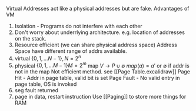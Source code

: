 Virtual Addresses act like a physical addresses but are fake.
Advantages of VM
1. Isolation - Programs do not interfere with each other
2. Don't worry about underrlying architecture. e.g. location of addresses on the stack.
3. Resource efficient (we can share physical address space)
Address Space have different range of addrs available.
1. virtual $\left\{ 0,1,\dots N-1 \right\}, N = 2^{n}$
2. physical $\left\{ 0,1,\dots M - 1 \right\} M = 2^{m}$
map $V \to P \cup \emptyset$
$map(a) = a' \text{ or }\emptyset$ if addr is not in the map 
Not efficient method.
see [[Page Table.excalidraw]]
Page Hit - Addr in page table, valid bit is set
Page Fault - No valid entry in page table, OS is invoked
1. seg fault returned
2. page in data, restart instruction
Use [[Paging]] to store more things for RAM